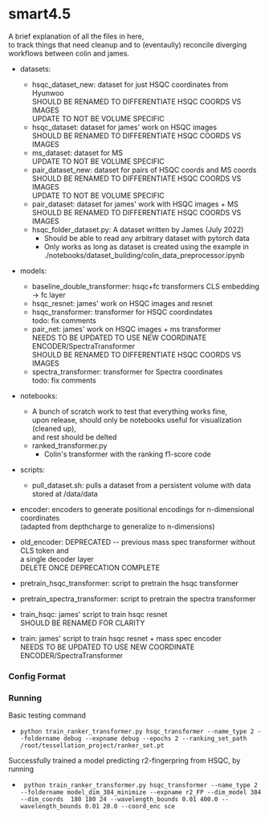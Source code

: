 # smart4.5

A brief explanation of all the files in here,  
to track things that need cleanup and to (eventaully)
reconcile diverging workflows between colin and james.

- datasets:

  - hsqc_dataset_new: dataset for just HSQC coordinates from Hyunwoo  
     SHOULD BE RENAMED TO DIFFERENTIATE HSQC COORDS VS IMAGES  
     UPDATE TO NOT BE VOLUME SPECIFIC
  - hsqc_dataset: dataset for james' work on HSQC images  
     SHOULD BE RENAMED TO DIFFERENTIATE HSQC COORDS VS IMAGES
  - ms_dataset: dataset for MS  
     UPDATE TO NOT BE VOLUME SPECIFIC
  - pair_dataset_new: dataset for pairs of HSQC coords and MS coords  
     SHOULD BE RENAMED TO DIFFERENTIATE HSQC COORDS VS IMAGES  
     UPDATE TO NOT BE VOLUME SPECIFIC
  - pair_dataset: dataset for james' work with HSQC images + MS  
     SHOULD BE RENAMED TO DIFFERENTIATE HSQC COORDS VS IMAGES
  - hsqc_folder_dataset.py: A dataset written by James (July 2022)
    - Should be able to read any arbitrary dataset with pytorch data
    - Only works as long as dataset is created using the example in ./notebooks/dataset_building/colin_data_preprocessor.ipynb

- models:

  - baseline_double_transformer: hsqc+fc transformers CLS embedding -> fc layer
  - hsqc_resnet: james' work on HSQC images and resnet
  - hsqc_transformer: transformer for HSQC coordindates  
     todo: fix comments
  - pair_net: james' work on HSQC images + ms transformer  
     NEEDS TO BE UPDATED TO USE NEW COORDINATE ENCODER/SpectraTransformer  
     SHOULD BE RENAMED TO DIFFERENTIATE HSQC COORDS VS IMAGES
  - spectra_transformer: transformer for Spectra coordinates  
     todo: fix comments

- notebooks:

  - A bunch of scratch work to test that everything works fine,  
    upon release, should only be notebooks useful for visualization (cleaned up),  
    and rest should be delted
  - ranked_transformer.py
    - Colin's transformer with the ranking f1-score code

- scripts:

  - pull_dataset.sh: pulls a dataset from a persistent volume with data stored at /data/data

- encoder: encoders to generate positional encodings for n-dimensional coordinates  
   (adapted from depthcharge to generalize to n-dimensions)
- old_encoder: DEPRECATED -- previous mass spec transformer without CLS token and  
   a single decoder layer  
   DELETE ONCE DEPRECATION COMPLETE
- pretrain_hsqc_transformer: script to pretrain the hsqc transformer
- pretrain_spectra_transformer: script to pretrain the spectra transformer
- train_hsqc: james' script to train hsqc resnet  
   SHOULD BE RENAMED FOR CLARITY
- train: james' script to train hsqc resnet + mass spec encoder  
   NEEDS TO BE UPDATED TO USE NEW COORDINATE ENCODER/SpectraTransformer

### Config Format

### Running

Basic testing command

- `python train_ranker_transformer.py hsqc_transformer --name_type 2 --foldername debug --expname debug --epochs 2 --ranking_set_path /root/tessellation_project/ranker_set.pt`

Successfully trained a model predicting r2-fingerpring from HSQC, by running
- ` python train_ranker_transformer.py hsqc_transformer --name_type 2 --foldername model_dim_384_minimize --expname r2_FP --dim_model 384 --dim_coords  180 180 24 --wavelength_bounds 0.01 400.0 --wavelength_bounds 0.01 20.0 --coord_enc sce` 
